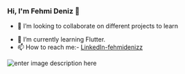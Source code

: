 ### Hi, I'm Fehmi Deniz 👋

- 👯 I’m looking to collaborate on different projects to learn 
<!--
- 🤔 I’m looking for help with ...
- 💬 Ask me about ...
-->
- 🌱 I’m currently learning Flutter.
- 📫 How to reach me:- [LinkedIn-fehmidenizz](https://tr.linkedin.com/in/fehmidenizz)




![enter image description here](https://github-readme-stats.vercel.app/api?username=Adi-Abhishek&&theme=dark&show_icons=true)
